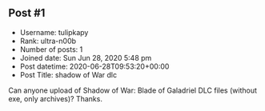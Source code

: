 ## Post #1
- Username: tulipkapy
- Rank: ultra-n00b
- Number of posts: 1
- Joined date: Sun Jun 28, 2020 5:48 pm
- Post datetime: 2020-06-28T09:53:20+00:00
- Post Title: shadow of War dlc

Can anyone upload of Shadow of War: Blade of Galadriel DLC files (without exe, only archives)?
Thanks.

